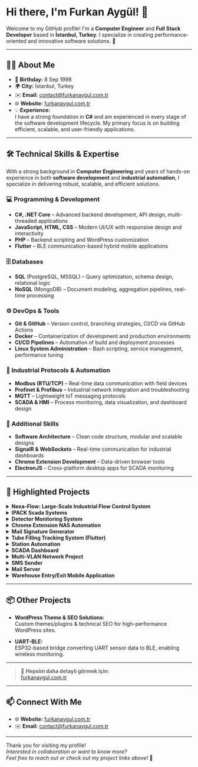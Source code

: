 # Hi there, I'm Furkan Aygül! 👋

Welcome to my GitHub profile! I'm a **Computer Engineer** and **Full Stack Developer** based in **İstanbul, Turkey**. I specialize in creating performance-oriented and innovative software solutions. 🚀

---

## 🧑‍💻 About Me
- 🎂 **Birthday:** 8 Sep 1998  
- 🌍 **City:** İstanbul, Turkey  
- ✉️ **Email:** [contact@furkanaygul.com.tr](mailto:contact@furkanaygul.com.tr)  
- 🌐 **Website:** [furkanaygul.com.tr](https://furkanaygul.com.tr)  
- 💡 **Experience:**  
  I have a strong foundation in **C#** and am experienced in every stage of the software development lifecycle. My primary focus is on building efficient, scalable, and user-friendly applications.

---

## 🛠️ Technical Skills & Expertise

With a strong background in **Computer Engineering** and years of hands-on experience in both **software development** and **industrial automation**, I specialize in delivering robust, scalable, and efficient solutions.

### 💻 Programming & Development
- **C#, .NET Core** – Advanced backend development, API design, multi-threaded applications  
- **JavaScript, HTML, CSS** – Modern UI/UX with responsive design and interactivity  
- **PHP** – Backend scripting and WordPress customization  
- **Flutter** – BLE communication-based hybrid mobile applications  

### 🗄️ Databases
- **SQL** (PostgreSQL, MSSQL) – Query optimization, schema design, relational logic  
- **NoSQL** (MongoDB) – Document modeling, aggregation pipelines, real-time processing  

### ⚙️ DevOps & Tools
- **Git & GitHub** – Version control, branching strategies, CI/CD via GitHub Actions  
- **Docker** – Containerization of development and production environments  
- **CI/CD Pipelines** – Automation of build and deployment processes  
- **Linux System Administration** – Bash scripting, service management, performance tuning  

### 🧠 Industrial Protocols & Automation
- **Modbus (RTU/TCP)** – Real-time data communication with field devices  
- **Profinet & Profibus** – Industrial network integration and troubleshooting  
- **MQTT** – Lightweight IoT messaging protocols  
- **SCADA & HMI** – Process monitoring, data visualization, and dashboard design  

### 🔧 Additional Skills
- **Software Architecture** – Clean code structure, modular and scalable designs  
- **SignalR & WebSockets** – Real-time communication for industrial dashboards  
- **Chrome Extension Development** – Data-driven browser tools  
- **ElectronJS** – Cross-platform desktop apps for SCADA monitoring  

---

## 🌟 Highlighted Projects

<details>
  <summary><strong>Nexa-Flow: Large-Scale Industrial Flow Control System</strong></summary>

  - **Description:**  
    Advanced SCADA flow control platform for BOTAŞ, built with a layered .NET 8 backend, dynamic Modbus TCP/RTU integration, PostgreSQL & MongoDB Timeseries logging, real-time dashboards, and Docker/Windows Service deployment.
  - **Tech:**  
    `.NET 8`, `C#`, `Modbus TCP/RTU`, `Entity Framework`, `NPoco`, `PostgreSQL`, `MongoDB Timeseries`, `Docker`, `Serilog`
  - **Links:**  
    [Project Page](https://furkanaygul.com.tr/project.php?project=nexa-flow)
</details>

<details>
  <summary><strong>IPACK Scada Systems</strong></summary>

  - **Description:**  
    Refactored & extended legacy PHP/MsSQL SCADA system, implemented new UI, remote device management, data analysis, and security improvements.
  - **Tech:**  
    `PHP`, `MsSQL`, `Windows Forms`, `C#`, `Modbus`, `TCP Server`
  - **Links:**  
    [Project Page](https://furkanaygul.com.tr/project.php?project=ipack-scada)
</details>

<details>
  <summary><strong>Detector Monitoring System</strong></summary>

  - **Description:**  
    Real-time hardware monitoring and alerting app for industrial detectors, built with ElectronJS, Node.js, Bootstrap UI, and ModbusRTU.
  - **Tech:**  
    `Node.js`, `ElectronJS`, `JavaScript`, `Bootstrap`, `ModbusRTU`
  - **Links:**  
    [Project Page](https://furkanaygul.com.tr/project.php?project=detector-monitoring)
</details>

<details>
  <summary><strong>Chrome Extension NAS Automation</strong></summary>

  - **Description:**  
    Automated NAS folder/file creation via a custom Chrome Extension, enabling seamless workflow integration with enterprise NAS.
  - **Tech:**  
    `JavaScript`, `Chrome Extension`, `ElectronJS`
  - **Links:**  
    [Project Page](https://furkanaygul.com.tr/project.php?project=nas-system)
</details>

<details>
  <summary><strong>Mail Signature Generator</strong></summary>

  - **Description:**  
    Web-based app for auto-generating custom email signatures for Outlook, Thunderbird, and webmail clients.
  - **Tech:**  
    `HTML`, `CSS`, `JavaScript`
  - **Links:**  
    [Project Page](https://furkanaygul.com.tr/project.php?project=mail-signature)
</details>

<details>
  <summary><strong>Tube Filling Tracking System (Flutter)</strong></summary>

  - **Description:**  
    BLE-enabled mobile app for wireless tube production data collection, Android/iOS compatible, developed with Flutter/Dart.
  - **Tech:**  
    `Flutter`, `Dart`, `Bluetooth Low Energy (BLE)`
  - **Links:**  
    [Project Page](https://furkanaygul.com.tr/project.php?project=tube-tracking)
</details>

<details>
  <summary><strong>Station Automation</strong></summary>

  - **Description:**  
    Local process automation solution utilizing C#, PostgreSQL, Modbus protocol, supporting reporting, alarms, and dynamic configuration.
  - **Tech:**  
    `C#`, `PostgreSQL`, `Entity Framework`, `Modbus TCP/RTU`
  - **Links:**  
    [Project Page](https://furkanaygul.com.tr/project.php?project=station-automation)
</details>

<details>
  <summary><strong>SCADA Dashboard</strong></summary>

  - **Description:**  
    Real-time, drag-and-drop dashboard web application for industrial monitoring and custom analytics.
  - **Tech:**  
    `ASP.NET Core`, `SignalR`, `PostgreSQL`, `JavaScript`, `Drag&Drop`
  - **Links:**  
    [Project Page](https://furkanaygul.com.tr/project.php?project=scada-dashboard)
</details>

<details>
  <summary><strong>Multi-VLAN Network Project</strong></summary>

  - **Description:**  
    Designed and implemented secure, segmented office networks with MikroTik routers, static IP, OpenVPN, firewall, VLANs, and network automation scripts.
  - **Tech:**  
    `MikroTik`, `OpenVPN`, `Linux`, `Firewall`, `VLAN`, `Network Automation`
</details>

<details>
  <summary><strong>SMS Sender</strong></summary>

  - **Description:**  
    Custom C# application for automated SMS notifications in SCADA systems, with detailed delivery logs and dynamic configuration.
  - **Tech:**  
    `C#`, `SMS API`
</details>

<details>
  <summary><strong>Mail Server</strong></summary>

  - **Description:**  
    Secure mail server deployment with Postfix, SSL/TLS, SPF/DKIM/DMARC, panel management, and DNS integration.
  - **Tech:**  
    `Postfix`, `Linux`, `SSL/TLS`, `DNS`
</details>

<details>
  <summary><strong>Warehouse Entry/Exit Mobile Application</strong></summary>

  - **Description:**  
    Cross-platform warehouse inventory app using QR codes and Google Sheets sync, built with Flutter for Android/iOS.
  - **Tech:**  
    `Flutter`, `Dart`, `QR Code`, `Google Sheets API`
</details>

---

## 📦 Other Projects

- **WordPress Theme & SEO Solutions:**  
  Custom themes/plugins & technical SEO for high-performance WordPress sites.

- **UART-BLE:**  
  ESP32-based bridge converting UART sensor data to BLE, enabling wireless monitoring.

---

> 📌 **Hepsini daha detaylı görmek için:**  
> [furkanaygul.com.tr](https://furkanaygul.com.tr)

---

## 📫 Connect With Me
- 🌐 **Website:** [furkanaygul.com.tr](https://furkanaygul.com.tr)  
- ✉️ **Email:** [contact@furkanaygul.com.tr](mailto:contact@furkanaygul.com.tr)

---

Thank you for visiting my profile!  
_Interested in collaboration or want to know more?  
Feel free to reach out or check out my project links above!_ 🚀


